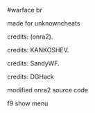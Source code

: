 #warface br

made for unknowncheats

credits:  (onra2).

credits:  KANKOSHEV.

credits:  SandyWF.

credits:  DGHack


modified onra2 source code


f9 show menu

